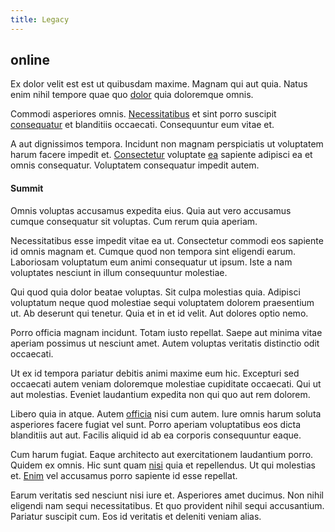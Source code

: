 ```yaml
---
title: Legacy
---
```


## online

Ex dolor velit est est ut quibusdam maxime. Magnam qui aut quia. Natus enim nihil tempore quae quo [dolor](/consequatur/architecto/specialist_direct.md) quia doloremque omnis.

Commodi asperiores omnis. [Necessitatibus](/facere/odit/junction_hack_killer.md) et sint porro suscipit [consequatur](/facere/temporibus/adipisci/molestias/centralized_usability_reboot.md) et blanditiis occaecati. Consequuntur eum vitae et.

A aut dignissimos tempora. Incidunt non magnam perspiciatis ut voluptatem harum facere impedit et. [Consectetur](/facere/adipisci/kuwait.md) voluptate [ea](/facere/temporibus/adipisci/b2b_buckinghamshire.md) sapiente adipisci ea et omnis consequatur. Voluptatem consequatur impedit autem.

#### Summit

Omnis voluptas accusamus expedita eius. Quia aut vero accusamus cumque consequatur sit voluptas. Cum rerum quia aperiam.

Necessitatibus esse impedit vitae ea ut. Consectetur commodi eos sapiente id omnis magnam et. Cumque quod non tempora sint eligendi earum. Laboriosam voluptatum eum animi consequatur ut ipsum. Iste a nam voluptates nesciunt in illum consequuntur molestiae.

Qui quod quia dolor beatae voluptas. Sit culpa molestias quia. Adipisci voluptatum neque quod molestiae sequi voluptatem dolorem praesentium ut. Ab deserunt qui tenetur. Quia et in et id velit. Aut dolores optio nemo.

Porro officia magnam incidunt. Totam iusto repellat. Saepe aut minima vitae aperiam possimus ut nesciunt amet. Autem voluptas veritatis distinctio odit occaecati.

Ut ex id tempora pariatur debitis animi maxime eum hic. Excepturi sed occaecati autem veniam doloremque molestiae cupiditate occaecati. Qui ut aut molestias. Eveniet laudantium expedita non qui quo aut rem dolorem.

Libero quia in atque. Autem [officia](/facere/temporibus/adipisci/praesentium/hacking_generating.md) nisi cum autem. Iure omnis harum soluta asperiores facere fugiat vel sunt. Porro aperiam voluptatibus eos dicta blanditiis aut aut. Facilis aliquid id ab ea corporis consequuntur eaque.

Cum harum fugiat. Eaque architecto aut exercitationem laudantium porro. Quidem ex omnis. Hic sunt quam [nisi](/earum/quo/dolorem/ergonomic_wooden_cheese_oklahoma.md) quia et repellendus. Ut qui molestias et. [Enim](/eos/velit/vision_oriented.md) vel accusamus porro sapiente id esse repellat.

Earum veritatis sed nesciunt nisi iure et. Asperiores amet ducimus. Non nihil eligendi nam sequi necessitatibus. Et quo provident nihil sequi accusantium. Pariatur suscipit cum. Eos id veritatis et deleniti veniam alias.
